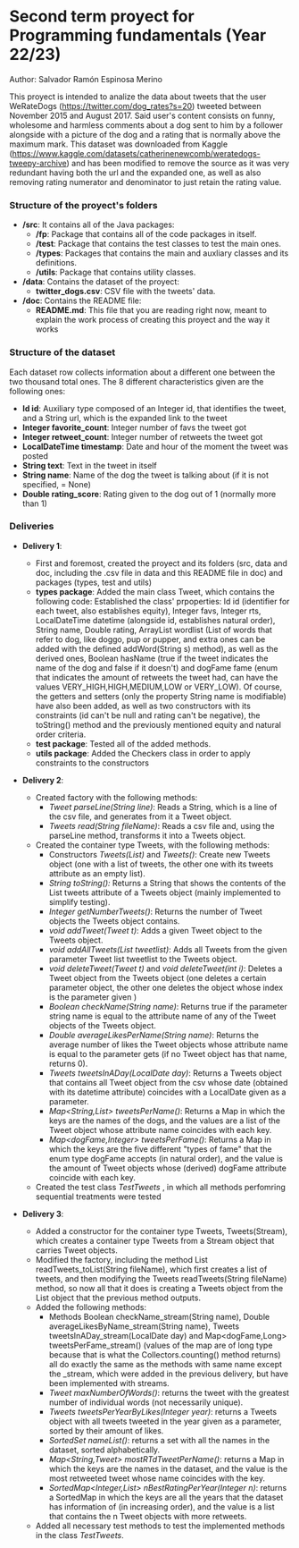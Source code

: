 # Second term proyect for Programming fundamentals (Year 22/23)


Author: Salvador Ramón Espinosa Merino

This proyect is intended to analize the data about tweets that the user WeRateDogs (https://twitter.com/dog_rates?s=20) tweeted between November 2015 and August 2017. Said user's content consists on funny, wholesome and harmless comments about a dog sent to him by a follower alongside with a picture of the dog and a rating that is normally above the maximum mark. This dataset was downloaded from Kaggle (https://www.kaggle.com/datasets/catherinenewcomb/weratedogs-tweepy-archive) and has been modified to remove the source as it was very redundant having both the url and the expanded one, as well as also removing rating numerator and denominator to just retain the rating value.


### Structure of the proyect's folders

- **/src**: It contains all of the Java packages:
    - **/fp**: Package that contains all of the code packages in itself.
    - **/test**: Package that contains the test classes to test the main ones.
    - **/types**: Packages that contains the main and auxliary classes and its definitions.
    - **/utils**: Package that contains utility classes.
- **/data**: Contains the dataset of the proyect:
    - **twitter_dogs.csv**: CSV file with the tweets' data.
- **/doc**: Contains the README file:
    - **README.md**: This file that you are reading right now, meant to explain the work process of creating this proyect and the way it works 


### Structure of the dataset

Each dataset row collects information about a different one between the two thousand total ones. The 8 different characteristics given are the following ones:
- **Id id**: Auxiliary type composed of an Integer id, that identifies the tweet, and a String url, which is the expanded link to the tweet
- **Integer favorite_count**: Integer number of favs the tweet got
- **Integer retweet_count**: Integer number of retweets the tweet got
- **LocalDateTime timestamp**: Date and hour of the moment the tweet was posted
- **String text**: Text in the tweet in itself
- **String name**: Name of the dog the tweet is talking about (if it is not specified, = None)
- **Double rating_score**: Rating given to the dog out of 1 (normally more than 1)

### Deliveries

- **Delivery 1**:
    - First and foremost, created the proyect and its folders (src, data and doc, including the .csv file in data and this README file in doc) and packages (types, test and utils)
    - **types package**: Added the main class Tweet, which contains the following code:
        Established the class' prpoperties: Id id (identifier for each tweet, also establishes equity), Integer favs, Integer rts, LocalDateTime datetime (alongside id, establishes natural order), String name, Double rating, ArrayList<String> wordlist (List of words that refer to dog, like doggo, pup or pupper, and extra ones can be added with the defined addWord(String s) method), as well as the derived ones, Boolean hasName (true if the tweet indicates the name of the dog and false if it doesn't) and dogFame fame (enum that indicates the amount of retweets the tweet had, can have the values VERY_HIGH,HIGH,MEDIUM,LOW or VERY_LOW). Of course, the getters and setters (only the property String name is modifiable) have also been added, as well as two constructors with its constraints (id can't be null and rating can't be negative), the toString() method and the previously mentioned equity and natural order criteria.
    - **test package**: Tested all of the added methods.
    - **utils package**:  Added the Checkers class in order to apply constraints to the constructors



- **Delivery 2**:
    - Created factory with the following methods:
        - *Tweet parseLine(String line)*: Reads a String, which is a line of the csv file, and generates from it a Tweet object.
        - *Tweets read(String fileName)*: Reads a csv file and, using the parseLine method, transforms it into a Tweets object.
    - Created the container type Tweets, with the following methods:
        - Constructors *Tweets(List<Tweet>)* and *Tweets()*: Create new Tweets object (one with a list of tweets, the other one with its tweets attribute as an empty list).
        - *String toString():* Returns a String that shows the contents of the List<Tweet> tweets attribute of a Tweets object (mainly implemented to simplify testing).
        - *Integer getNumberTweets()*: Returns the number of Tweet objects the Tweets object contains.
        - *void addTweet(Tweet t)*: Adds a given Tweet object to the Tweets object.
        - *void addAllTweets(List<Tweet> tweetlist)*: Adds all Tweets from the given parameter Tweet list tweetlist to the Tweets object. 
        - *void deleteTweet(Tweet t)* and *void deleteTweet(int i)*: Deletes a Tweet object from the Tweets object (one deletes a certain parameter object, the other one deletes the object whose index is the parameter given )
        - *Boolean checkName(String name)*: Returns true if the parameter string name is equal to the attribute name of any of the Tweet objects of the Tweets object.
        - *Double averageLikesPerName(String name)*: Returns the average number of likes the Tweet objects whose attribute name is equal to the parameter gets (if no Tweet object has that name, returns 0).
        - *Tweets tweetsInADay(LocalDate day)*: Returns a Tweets object that contains all Tweet object from the csv whose date (obtained with its datetime attribute) coincides with a LocalDate given as a parameter.
        - *Map<String,List<Tweet>> tweetsPerName()*: Returns a Map in which the keys are the names of the dogs, and the values are a list of the Tweet object whose attribute name coincides with each key.
        - *Map<dogFame,Integer> tweetsPerFame()*: Returns a Map in which the keys are the five different "types of fame" that the enum type dogFame accepts (in natural order), and the value is the amount of Tweet objects whose (derived) dogFame attribute coincide with each key.
    - Created the test class *TestTweets* , in which all methods perfomring sequential treatments were tested



- **Delivery 3**:
    - Added a constructor for the container type Tweets, Tweets(Stream<Tweets>), which creates a container type Tweets from a Stream object that carries Tweet objects.
    - Modified the factory, including the method List<Tweet> readTweets_toList(String fileName), which first creates a list of tweets, and then modifying the Tweets readTweets(String fileName) method, so now all that it does is creating a Tweets object from the List<Tweet> object that the previous method outputs.
    - Added the following methods:
        - Methods Boolean checkName_stream(String name), Double averageLikesByName_stream(String name), Tweets tweetsInADay_stream(LocalDate day) and Map<dogFame,Long> tweetsPerFame_stream() (values of the map are of long type because that is what the Collectors.counting() method returns) all do exactly the same as the methods with same name except the _stream, which were added in the previous delivery, but have been implemented with streams.
        - *Tweet maxNumberOfWords()*: returns the tweet with the greatest number of individual words (not necessarily unique).
        - *Tweets tweetsPerYearByLikes(Integer year)*: returns a Tweets object with all tweets tweeted in the year given as a parameter, sorted by their amount of likes. 
        - *SortedSet<String> nameList()*: returns a set with all the names in the dataset, sorted alphabetically.
        - *Map<String,Tweet> mostRTdTweetPerName()*: returns a Map in which the keys are the names in the dataset, and the value is the most retweeted tweet whose name coincides with the key.
        - *SortedMap<Integer,List<Tweet>> nBestRatingPerYear(Integer n)*: returns a SortedMap in which the keys are all the years that the dataset has information of (in increasing order), and the value is a list that contains the n Tweet objects with more retweets.
    - Added all necessary test methods to test the implemented methods in the class *TestTweets*.